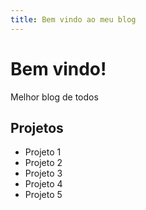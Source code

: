 ```yaml
---
title: Bem vindo ao meu blog
---
```


# Bem vindo!
Melhor blog de todos

## Projetos
- Projeto 1
- Projeto 2
- Projeto 3
- Projeto 4
- Projeto 5
